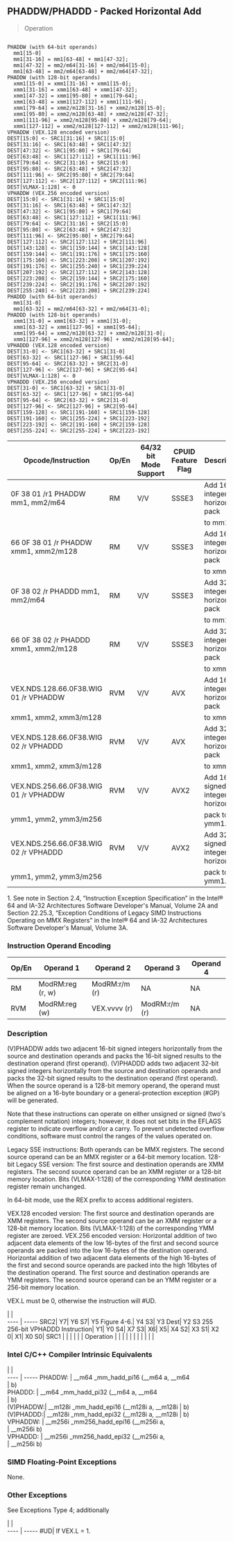 ## PHADDW/PHADDD  -  Packed Horizontal Add

> Operation
``` slim

PHADDW (with 64-bit operands)
  mm1[15-0]
  mm1[31-16] = mm1[63-48] + mm1[47-32];
  mm1[47-32] = mm2/m64[31-16] + mm2/m64[15-0];
  mm1[63-48] = mm2/m64[63-48] + mm2/m64[47-32];
PHADDW (with 128-bit operands)
  xmm1[15-0] = xmm1[31-16] + xmm1[15-0];
  xmm1[31-16] = xmm1[63-48] + xmm1[47-32];
  xmm1[47-32] = xmm1[95-80] + xmm1[79-64];
  xmm1[63-48] = xmm1[127-112] + xmm1[111-96];
  xmm1[79-64] = xmm2/m128[31-16] + xmm2/m128[15-0];
  xmm1[95-80] = xmm2/m128[63-48] + xmm2/m128[47-32];
  xmm1[111-96] = xmm2/m128[95-80] + xmm2/m128[79-64];
  xmm1[127-112] = xmm2/m128[127-112] + xmm2/m128[111-96];
VPHADDW (VEX.128 encoded version)
DEST[15:0] <- SRC1[31:16] + SRC1[15:0]
DEST[31:16] <- SRC1[63:48] + SRC1[47:32]
DEST[47:32] <- SRC1[95:80] + SRC1[79:64]
DEST[63:48] <- SRC1[127:112] + SRC1[111:96]
DEST[79:64] <- SRC2[31:16] + SRC2[15:0]
DEST[95:80] <- SRC2[63:48] + SRC2[47:32]
DEST[111:96] <- SRC2[95:80] + SRC2[79:64]
DEST[127:112] <- SRC2[127:112] + SRC2[111:96]
DEST[VLMAX-1:128] <- 0
VPHADDW (VEX.256 encoded version)
DEST[15:0] <- SRC1[31:16] + SRC1[15:0]
DEST[31:16] <- SRC1[63:48] + SRC1[47:32]
DEST[47:32] <- SRC1[95:80] + SRC1[79:64]
DEST[63:48] <- SRC1[127:112] + SRC1[111:96]
DEST[79:64] <- SRC2[31:16] + SRC2[15:0]
DEST[95:80] <- SRC2[63:48] + SRC2[47:32]
DEST[111:96] <- SRC2[95:80] + SRC2[79:64]
DEST[127:112] <- SRC2[127:112] + SRC2[111:96]
DEST[143:128] <- SRC1[159:144] + SRC1[143:128]
DEST[159:144] <- SRC1[191:176] + SRC1[175:160]
DEST[175:160] <- SRC1[223:208] + SRC1[207:192]
DEST[191:176] <- SRC1[255:240] + SRC1[239:224]
DEST[207:192] <- SRC2[127:112] + SRC2[143:128]
DEST[223:208] <- SRC2[159:144] + SRC2[175:160]
DEST[239:224] <- SRC2[191:176] + SRC2[207:192]
DEST[255:240] <- SRC2[223:208] + SRC2[239:224]
PHADDD (with 64-bit operands)
  mm1[31-0]
  mm1[63-32] = mm2/m64[63-32] + mm2/m64[31-0];
PHADDD (with 128-bit operands)
  xmm1[31-0] = xmm1[63-32] + xmm1[31-0];
  xmm1[63-32] = xmm1[127-96] + xmm1[95-64];
  xmm1[95-64] = xmm2/m128[63-32] + xmm2/m128[31-0];
  xmm1[127-96] = xmm2/m128[127-96] + xmm2/m128[95-64];
VPHADDD (VEX.128 encoded version)
DEST[31-0] <- SRC1[63-32] + SRC1[31-0]
DEST[63-32] <- SRC1[127-96] + SRC1[95-64]
DEST[95-64] <- SRC2[63-32] + SRC2[31-0]
DEST[127-96] <- SRC2[127-96] + SRC2[95-64]
DEST[VLMAX-1:128] <- 0
VPHADDD (VEX.256 encoded version)
DEST[31-0] <- SRC1[63-32] + SRC1[31-0]
DEST[63-32] <- SRC1[127-96] + SRC1[95-64]
DEST[95-64] <- SRC2[63-32] + SRC2[31-0]
DEST[127-96] <- SRC2[127-96] + SRC2[95-64]
DEST[159-128] <- SRC1[191-160] + SRC1[159-128]
DEST[191-160] <- SRC1[255-224] + SRC1[223-192]
DEST[223-192] <- SRC2[191-160] + SRC2[159-128]
DEST[255-224] <- SRC2[255-224] + SRC2[223-192]

```

 Opcode/Instruction                   | Op/En| 64/32 bit Mode Support| CPUID Feature Flag| Description                             
 ---  | --- | --- | --- | ---
 0F 38 01 /r1 PHADDW mm1, mm2/m64     | RM   | V/V                   | SSSE3             | Add 16-bit integers horizontally, pack  
                                      |      |                       |                   | to mm1.                                 
 66 0F 38 01 /r PHADDW xmm1, xmm2/m128| RM   | V/V                   | SSSE3             | Add 16-bit integers horizontally, pack  
                                      |      |                       |                   | to xmm1.                                
 0F 38 02 /r PHADDD mm1, mm2/m64      | RM   | V/V                   | SSSE3             | Add 32-bit integers horizontally, pack  
                                      |      |                       |                   | to mm1.                                 
 66 0F 38 02 /r PHADDD xmm1, xmm2/m128| RM   | V/V                   | SSSE3             | Add 32-bit integers horizontally, pack  
                                      |      |                       |                   | to xmm1.                                
 VEX.NDS.128.66.0F38.WIG 01 /r VPHADDW| RVM  | V/V                   | AVX               | Add 16-bit integers horizontally, pack  
 xmm1, xmm2, xmm3/m128                |      |                       |                   | to xmm1.                                
 VEX.NDS.128.66.0F38.WIG 02 /r VPHADDD| RVM  | V/V                   | AVX               | Add 32-bit integers horizontally, pack  
 xmm1, xmm2, xmm3/m128                |      |                       |                   | to xmm1.                                
 VEX.NDS.256.66.0F38.WIG 01 /r VPHADDW| RVM  | V/V                   | AVX2              | Add 16-bit signed integers horizontally,
 ymm1, ymm2, ymm3/m256                |      |                       |                   | pack to ymm1.                           
 VEX.NDS.256.66.0F38.WIG 02 /r VPHADDD| RVM  | V/V                   | AVX2              | Add 32-bit signed integers horizontally,
 ymm1, ymm2, ymm3/m256                |      |                       |                   | pack to ymm1.                           
<aside class="notification">
1. See note in Section 2.4, “Instruction Exception Specification” in
the Intel® 64 and IA-32 Architectures Software Developer's Manual, Volume 2A
and Section 22.25.3, “Exception Conditions of Legacy SIMD Instructions Operating
on MMX Registers” in the Intel® 64 and IA-32 Architectures Software Developer's
Manual, Volume 3A.
</aside>


### Instruction Operand Encoding
 Op/En| Operand 1       | Operand 2    | Operand 3    | Operand 4
 ---  | --- | --- | --- | ---
 RM   | ModRM:reg (r, w)| ModRM:r/m (r)| NA           | NA       
 RVM  | ModRM:reg (w)   | VEX.vvvv (r) | ModRM:r/m (r)| NA       

### Description
(V)PHADDW adds two adjacent 16-bit signed integers horizontally from the source
and destination operands and packs the 16-bit signed results to the destination
operand (first operand). (V)PHADDD adds two adjacent 32-bit signed integers
horizontally from the source and destination operands and packs the 32-bit signed
results to the destination operand (first operand). When the source operand
is a 128-bit memory operand, the operand must be aligned on a 16-byte boundary
or a general-protection exception (#GP) will be generated.

<aside class="notification">
Note that these instructions can operate on either unsigned or signed (two's
complement notation) integers; however, it does not set bits in the EFLAGS register
to indicate overflow and/or a carry. To prevent undetected overflow conditions,
software must control the ranges of the values operated on.
</aside>

Legacy SSE instructions: Both operands can be MMX registers. The second source
operand can be an MMX register or a 64-bit memory location. 128-bit Legacy SSE
version: The first source and destination operands are XMM registers. The second
source operand can be an XMM register or a 128-bit memory location. Bits (VLMAX-1:128)
of the corresponding YMM destination register remain unchanged.

In 64-bit mode, use the REX prefix to access additional registers.

VEX.128 encoded version: The first source and destination operands are XMM registers.
The second source operand can be an XMM register or a 128-bit memory location.
Bits (VLMAX-1:128) of the corresponding YMM register are zeroed. VEX.256 encoded
version: Horizontal addition of two adjacent data elements of the low 16-bytes
of the first and second source operands are packed into the low 16-bytes of
the destination operand. Horizontal addition of two adjacent data elements of
the high 16-bytes of the first and second source operands are packed into the
high 16bytes of the destination operand. The first source and destination operands
are YMM registers. The second source operand can be an YMM register or a 256-bit
memory location.

<aside class="notification">
VEX.L must be 0, otherwise the instruction will #UD.
</aside>

   | |  
---- | -----
 SRC2| Y7| Y6 S7| Y5 Figure 4-6.| Y4 S3| Y3 Dest| Y2 S3 255 256-bit VPHADDD Instruction| Y1| Y0 S4| X7 S3| X6| X5| X4 S2| X3 S1| X2 0| X1| X0 S0| SRC1
     |   |      |               |      |        | Operation                            |   |      |      |   |   |      |      |     |   |      |     


### Intel C/C++ Compiler Intrinsic Equivalents
   | |  
---- | -----
 PHADDW:   | __m64 _mm_hadd_pi16 (__m64 a, __m64       
           | b)                                        
 PHADDD:   | __m64 _mm_hadd_pi32 (__m64 a, __m64       
           | b)                                        
 (V)PHADDW:| __m128i _mm_hadd_epi16 (__m128i a, __m128i
           | b)                                        
 (V)PHADDD:| __m128i _mm_hadd_epi32 (__m128i a, __m128i
           | b)                                        
 VPHADDW:  | __m256i _mm256_hadd_epi16 (__m256i a,     
           | __m256i b)                                
 VPHADDD:  | __m256i _mm256_hadd_epi32 (__m256i a,     
           | __m256i b)                                

### SIMD Floating-Point Exceptions
None.


### Other Exceptions
See Exceptions Type 4; additionally

   | |  
---- | -----
 #UD| If VEX.L = 1.
